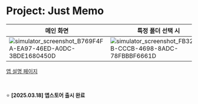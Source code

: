 # Project: Just Memo

| 메인 화면 | 특정 폴더 선택 시 | 메모 생성 및 수정 | 휴지통 | 메모 이동 | 메모 잠금 |
| --- | --- | --- | --- | --- | --- |
| ![simulator_screenshot_B769F4FA-EA97-46ED-A0DC-3BDE1680450D](https://github.com/user-attachments/assets/1a9276ef-1741-409d-b3d6-f2760e7259d7) | ![simulator_screenshot_FB32923B-CCCB-4698-8ADC-78FBBBF6661D](https://github.com/user-attachments/assets/b665a6c0-ec34-401f-a206-275acf438b71) | ![simulator_screenshot_B2CADE51-E43E-4CC3-8AA0-E76EFD25C3E8](https://github.com/user-attachments/assets/d8c42383-4f4d-489f-9150-d650022913e3) | ![simulator_screenshot_A24DA0C3-3977-42B0-9D02-DD1F378C4847](https://github.com/user-attachments/assets/4e331f18-5531-4863-9c0f-d3072c7cd84f) | ![simulator_screenshot_095B009E-92FF-4826-9F11-6E016532289D](https://github.com/user-attachments/assets/afb279a5-79a8-4f9c-bf88-1478304039fb) | ![simulator_screenshot_B1272184-AF80-4D5C-9AED-44F1F91770EB](https://github.com/user-attachments/assets/7e6fcac4-4b80-4708-95c7-ad47a740b1bf)

[앱 설명 페이지](https://instinctive-pixie-038.notion.site/1b2a5a562f27804c9bebec9bec639b89?pvs=4)

<br>

⭐️ **[2025.03.18] 앱스토어 출시 완료**
